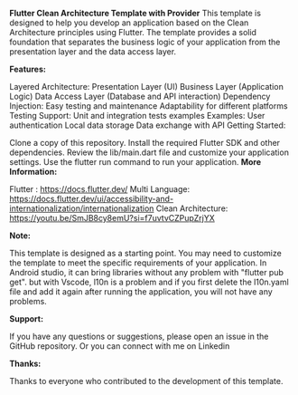 **Flutter Clean Architecture Template with Provider**
This template is designed to help you develop an application based on the Clean Architecture principles using Flutter. The template provides a solid foundation that separates the business logic of your application from the presentation layer and the data access layer.

**Features:**

Layered Architecture:
Presentation Layer (UI)
Business Layer (Application Logic)
Data Access Layer (Database and API interaction)
Dependency Injection:
Easy testing and maintenance
Adaptability for different platforms
Testing Support:
Unit and integration tests examples
Examples:
User authentication
Local data storage
Data exchange with API
Getting Started:

Clone a copy of this repository.
Install the required Flutter SDK and other dependencies.
Review the lib/main.dart file and customize your application settings.
Use the flutter run command to run your application.
**More Information:**

Flutter : https://docs.flutter.dev/
Multi Language: https://docs.flutter.dev/ui/accessibility-and-internationalization/internationalization
Clean Architecture: https://youtu.be/SmJB8cy8emU?si=f7uvtvCZPupZrjYX


**Note:**

This template is designed as a starting point. You may need to customize the template to meet the specific requirements of your application.
In Android studio, it can bring libraries without any problem with "flutter pub get". but with Vscode, l10n is a problem and if you first delete the l10n.yaml file and add it again after running the application, you will not have any problems.

**Support:**

If you have any questions or suggestions, please open an issue in the GitHub repository.
Or you can connect with me on Linkedin 

**Thanks:**

Thanks to everyone who contributed to the development of this template.
